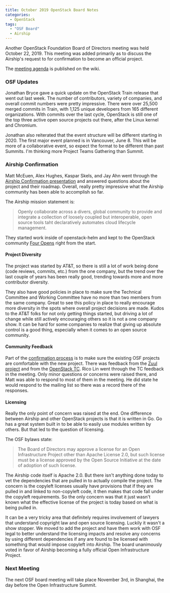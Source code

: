 ```yaml
---
title: October 2019 OpenStack Board Notes
categories:
  - OpenStack
tags:
  - "OSF Board"
  - Airship
---
```


Another OpenStack Foundation Board of Directors meeting was held
October 22, 2019. This meeting was added primarily as to discuss the Airship's
request to for confirmation to become an official project.

The [meeting
agenda](https://wiki.openstack.org/wiki/Governance/Foundation/22October2019BoardMeeting)
is published on the wiki.

### OSF Updates

Jonathan Bryce gave a quick update on the OpenStack Train release that went out
last week. The number of contributors, variety of companies, and overall commit
numbers were pretty impressive. There were over 25,500 merged commits in Train,
with 1,125 unique developers from 165 different organizations.
With commits over the last cycle, OpenStack is still one of the top three
active open source projects out there, after the Linux kernel and Chromium.

Jonathan also reiterated that the event structure will be different starting
in 2020. The first major event planned is in Vancouver, June 8. This will be
more of a collaborative event, so expect the format to be different than past
Summits. I'm thinking more Project Teams Gathering than Summit.

### Airship Confirmation

Matt McEuen, Alex Hughes, Kaspar Skels, and Jay Ahn went through the [Airship
Confirmation
presentation](https://www.airshipit.org/images/airship-confirmation-review-for-the-osf-board.pdf)
and answered questions about the project and their roadmap. Overall, really
pretty impressive what the Airship community has been able to accomplish so
far.

The Airship mission statement is:

> Openly collaborate across a divers, global community to provide and integrate
> a collection of loosely coupled but interoperable, open source tools taht
> declaratively automates cloud lifecycle management.

They started work inside of openstack-helm and kept to the OpenStack community
[Four Opens](https://www.openstack.org/four-opens/) right from the start.

#### Project Diversity

The project was started by AT&T, so there is still a lot of work being done
(code reviews, commits, etc.) from the one company, but the trend over the last
couple of years has been really good, trending towards more and more
contributor diversity.

They also have good policies in place to make sure the Technical Committee and
Working Committee have no more than two members from the same company. Great to
see this policy in place to really encourage more diversity in the spots where
overall project decisions are made. Kudos to the AT&T folks for not only
getting things started, but driving a lot of change while still actively
encouraging others so it is not a one company show. It can be hard for some
companies to realize that giving up absolute control is a good thing,
especially when it comes to an open source community.

#### Community Feedback

Part of the [confirmation
process](https://wiki.openstack.org/wiki/Governance/Foundation/OSFProjectConfirmationGuidelines)
is to make sure the existing OSF projects are comfortable with the new project.
There was feedback from the [Zuul
project](http://lists.openstack.org/pipermail/foundation/2019-October/002801.html)
and from the [OpenStack
TC](http://lists.openstack.org/pipermail/foundation/2019-October/002802.html).
Rico Lin went through the TC feedback in the meeting. Only minor questions or
concerns were raised there, and Matt was able to respond to most of them in the
meeting. He did state he would respond to the mailing list so there was a
record there of the responses.

#### Licensing

Really the only point of concern was raised at the end. One difference between
Airship and other OpenStack projects is that it is written in Go. Go has a
great system built in to be able to easily use modules written by others. But
that led to the question of licensing.

The OSF bylaws state:

> The Board of Directors may approve a license for an Open Infrastructure
> Project other than Apache License 2.0, but such license must be a license
> approved by the Open Source Initiative at the date of adoption of such
> license.

The Airship code itself is Apache 2.0. But there isn't anything done today to
vet the dependencies that are pulled in to actually compile the project. The
concern is the copyleft licenses usually have provisions that if they are
pulled in and linked to non-copyleft code, it then makes that code fall under
the copyleft requirements. So the only concern was that it just wasn't known
what the effective license of the project is today based on what is being
pulled in.

It can be a very tricky area that definitely requires involvement of lawyers
that understand copyright law and open source licensing. Luckily it wasn't a
show stopper. We moved to add the project and have them work with OSF legal to
better understand the licensing impacts and resolve any concerns by using
different dependencies if any are found to be licensed with something that
would impose copyleft into Airship. The board unanimously voted in favor of
Airship becoming a fully official Open Infrastructure Project.

### Next Meeting

The next OSF board meeting will take place November 3rd, in Shanghai, the day
before the Open Infrastructure Summit.
